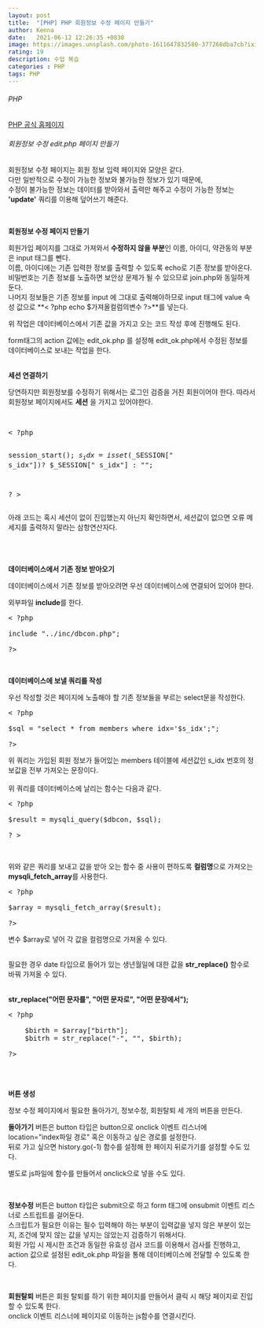 ```yaml
---
layout: post
title:  "[PHP] PHP 회원정보 수정 페이지 만들기"
author: Kenna
date:   2021-06-12 12:26:35 +0830
image: https://images.unsplash.com/photo-1611647832580-377268dba7cb?ixid=MnwxMjA3fDB8MHxzZWFyY2h8OHx8cGhwfGVufDB8fDB8fA%3D%3D&ixlib=rb-1.2.1&auto=format&fit=crop&w=500&q=60
rating: 19
description: 수업 복습
categories : PHP
tags: PHP
---
```


###### PHP
[PHP 공식 홈페이지]("https://www.php.net/")


###### 회원정보 수정 edit.php 페이지 만들기

회원정보 수정 페이지는 회원 정보 입력 페이지와 모양은 같다.  
다만 일반적으로 수정이 가능한 정보와 불가능한 정보가 있기 때문에,  
수정이 불가능한 정보는 데이터를 받아와서 출력만 해주고 수정이 가능한 정보는 **'update'** 쿼리를 이용해 덮어쓰기 해준다.  

<br>

**회원정보 수정 페이지 만들기**
<br>

회원가입 페이지를 그대로 가져와서 **수정하지 않을 부분**인 이름, 아이디, 약관동의 부분은 input 태그를 뺀다.  
이름, 아이디에는 기존 입력한 정보를 출력할 수 있도록 echo로 기존 정보를 받아온다.  
비밀번호는 기존 정보를 노출하면 보안상 문제가 될 수 있으므로 join.php와 동일하게 둔다.  
나머지 정보들은 기존 정보를 input 에 그대로 출력해야하므로 input 태그에 value 속성 값으로 **< ?php echo $가져올컬럼의변수 ?>**를 넣는다.

위 작업은 데이터베이스에서 기존 값을 가지고 오는 코드 작성 후에 진행해도 된다.

form태그의 action 값에는 edit_ok.php 를 설정해 edit_ok.php에서 수정된 정보를 데이터베이스로 보내는 작업을 한다.
<br><br>

**세션 연결하기**
<br>

당연하지만 회원정보를 수정하기 위해서는 로그인 검증을 거친 회원이어야 한다. 따라서 회원정보 페이지에서도 **세션** 을 가지고 있어야한다.

<br>
<pre>
< ?php

session_start();
$s_idx = isset($_SESSION[" s_idx"])? $_SESSION[" s_idx"] : ""; 

? >
</pre>

아래 코드는 혹시 세션이 없이 진입했는지 아닌지 확인하면서, 세션값이 없으면 오류 메세지를 출력하지 말라는 삼항연산자다.
<br><br>
<br><br>

**데이터베이스에서 기존 정보 받아오기**
<br>

데이터베이스에서 기존 정보를 받아오려면 우선 데이터베이스에 연결되어 있어야 한다.

외부파일 **include**를 한다.

<pre>
< ?php

include "../inc/dbcon.php";

?>
</pre>
<br>

**데이터베이스에  보낼 쿼리를 작성**
<br>

우선 작성할 것은 페이지에 노출해야 할 기존 정보들을 부르는 select문을 작성한다.

<pre>
< ?php 

$sql = "select * from members where idx='$s_idx';";

?>
</pre>

위 쿼리는 가입된 회원 정보가 들어있는 members 테이블에 세션값인 s_idx 번호의 정보값을 전부 가져오는 문장이다.  
<br>
위 쿼리를 데이터베이스에 날리는 함수는 다음과 같다.

<pre>
< ?php 

$result = mysqli_query($dbcon, $sql);

? >
</pre>
<br>

위와 같은 쿼리를 보내고 값을 받아 오는 함수 중 사용이 편하도록 **컬럼명**으로 가져오는 **mysqli_fetch_array**를 사용한다.
<br>

<pre>
< ?php 

$array = mysqli_fetch_array($result); 

?>
</pre>
변수 $array로 넣어 각 값을 컬럼명으로 가져올 수 있다.
<br>
<br>

필요한 경우 date 타입으로 들어가 있는 생년월일에 대한 값을 **str_replace()** 함수로 바꿔 가져올 수 있다.
<br><br>

**str_replace("어떤 문자를", "어떤 문자로", "어떤 문장에서");**
<br>

<pre>
< ?php
         
    $birth = $array["birth"];
    $bitrh = str_replace("-", "", $birth);

?>
</pre>
<br>
<br>

**버튼 생성**
<br>

정보 수정 페이지에서 필요한 돌아가기, 정보수정, 회원탈퇴 세 개의 버튼을 만든다.  

**돌아가기** 버튼은 button 타입은 button으로 onclick 이벤트 리스너에 location="index파일 경로" 혹은 이동하고 싶은 경로를 설정한다.  
뒤로 가고 싶으면 history.go(-1) 함수를 설정해 한 페이지 뒤로가기를 설정할 수도 있다.

별도로 js파일에 함수를 만들어서 onclick으로 넣을 수도 있다.

<br>

**정보수정** 버튼은 button 타입은 submit으로 하고 form 태그에 onsubmit 이벤트 리스너로 스트립트를 걸어둔다.  
스크립트가 필요한 이유는 필수 입력해야 하는 부분이 입력값을 넣지 않은 부분이 있는지, 조건에 맞지 않는 값을 넣지는 않았는지 검증하기 위해서다.  
회원 가입 시 제시한 조건과 동일한 유효성 검사 코드를 이용해서 검사를 진행하고,  
action 값으로 설정된 edit_ok.php 파일을 통해 데이터베이스에 전달할 수 있도록 한다.  

<br>

**회원탈퇴** 버튼은 회원 탈퇴를 하기 위한 페이지를 만들어서 클릭 시 해당 페이지로 진입할 수 있도록 한다.  
onclick 이벤트 리스너에 페이지로 이동하는 js함수를 연결시킨다.


